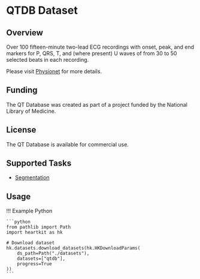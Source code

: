 # QTDB Dataset

## <span class="sk-h2-span">Overview</span>

Over 100 fifteen-minute two-lead ECG recordings with onset, peak, and end markers for P, QRS, T, and (where present) U waves of from 30 to 50 selected beats in each recording.

Please visit [Physionet](https://doi.org/10.13026/C24K53) for more details.

## <span class="sk-h2-span">Funding</span>

The QT Database was created as part of a project funded by the National Library of Medicine.

## <span class="sk-h2-span">License</span>

The QT Database is available for commercial use.

## <span class="sk-h2-span">Supported Tasks</span>

* [Segmentation](../tasks/segmentation.md)

## <span class="sk-h2-span">Usage</span>

!!! Example Python

    ```python
    from pathlib import Path
    import heartkit as hk

    # Download dataset
    hk.datasets.download_datasets(hk.HKDownloadParams(
        ds_path=Path("./datasets"),
        datasets=["qtdb"],
        progress=True
    ))
    ```

